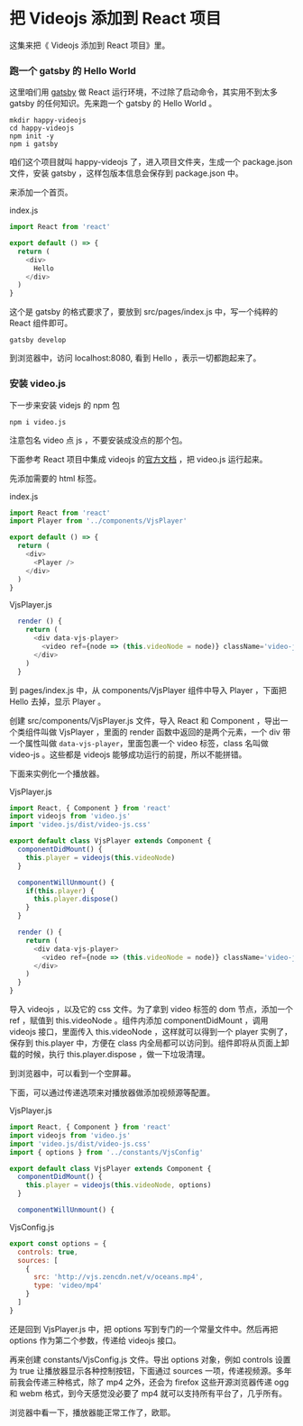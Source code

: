 # 把 Videojs 添加到 React 项目

这集来把《 Videojs 添加到 React 项目》里。

### 跑一个 gatsby 的 Hello World

这里咱们用 [gatsby](https://github.com/gatsbyjs) 做 React 运行环境，不过除了启动命令，其实用不到太多 gatsby 的任何知识。先来跑一个 gatsby 的 Hello World 。

```
mkdir happy-videojs
cd happy-videojs
npm init -y
npm i gatsby
```

咱们这个项目就叫 happy-videojs 了，进入项目文件夹，生成一个 package.json 文件，安装 gatsby  ，这样包版本信息会保存到 package.json 中。

来添加一个首页。

index.js

```js
import React from 'react'

export default () => {
  return (
    <div>
      Hello
    </div>
  )
}
```

这个是 gatsby 的格式要求了，要放到 src/pages/index.js 中，写一个纯粹的 React 组件即可。

```
gatsby develop
```

到浏览器中，访问 localhost:8080, 看到 Hello ，表示一切都跑起来了。

### 安装 video.js

下一步来安装 videjs 的 npm 包

```
npm i video.js
```

注意包名 video 点 js ，不要安装成没点的那个包。

下面参考 React 项目中集成 videojs 的[官方文档](http://docs.videojs.com/tutorial-React.html) ，把 video.js 运行起来。

先添加需要的 html 标签。

index.js

```js
import React from 'react'
import Player from '../components/VjsPlayer'

export default () => {
  return (
    <div>
      <Player />
    </div>
  )
}
```

VjsPlayer.js

```js
  render () {
    return (
      <div data-vjs-player>
        <video ref={node => (this.videoNode = node)} className='video-js' />
      </div>
    )
  }
```

到 pages/index.js 中，从 components/VjsPlayer 组件中导入 Player ，下面把 Hello 去掉，显示 Player 。

创建 src/components/VjsPlayer.js 文件，导入 React 和 Component ，导出一个类组件叫做 VjsPlayer ，里面的 render 函数中返回的是两个元素，一个 div 带一个属性叫做 `data-vjs-player`，里面包裹一个 video 标签，class 名叫做 video-js 。这些都是 videojs 能够成功运行的前提，所以不能拼错。

下面来实例化一个播放器。

VjsPlayer.js

```js
import React, { Component } from 'react'
import videojs from 'video.js'
import 'video.js/dist/video-js.css'

export default class VjsPlayer extends Component {
  componentDidMount() {
    this.player = videojs(this.videoNode)
  }

  componentWillUnmount() {
    if(this.player) {
      this.player.dispose()
    }
  }

  render () {
    return (
      <div data-vjs-player>
        <video ref={node => (this.videoNode = node)} className='video-js' />
      </div>
    )
  }
}
```


导入 videojs ，以及它的 css 文件。为了拿到 video 标签的 dom 节点，添加一个 ref ，赋值到 this.videoNode 。组件内添加 componentDidMount ，调用 videojs 接口，里面传入 this.videoNode ，这样就可以得到一个 player 实例了，保存到 this.player 中，方便在 class 内全局都可以访问到。组件即将从页面上卸载的时候，执行 this.player.dispose ，做一下垃圾清理。

到浏览器中，可以看到一个空屏幕。

下面，可以通过传递选项来对播放器做添加视频源等配置。

VjsPlayer.js

```js
import React, { Component } from 'react'
import videojs from 'video.js'
import 'video.js/dist/video-js.css'
import { options } from '../constants/VjsConfig'

export default class VjsPlayer extends Component {
  componentDidMount() {
    this.player = videojs(this.videoNode, options)
  }

  componentWillUnmount() {
```

VjsConfig.js

```js
export const options = {
  controls: true,
  sources: [
    {
      src: 'http://vjs.zencdn.net/v/oceans.mp4',
      type: 'video/mp4'
    }
  ]
}
```

还是回到 VjsPlayer.js 中，把 options 写到专门的一个常量文件中。然后再把 options 作为第二个参数，传递给 videojs 接口。

再来创建 constants/VjsConfig.js 文件。导出 options 对象，例如 controls 设置为 true 让播放器显示各种控制按钮，下面通过 sources 一项，传递视频源。多年前我会传递三种格式，除了 mp4 之外，还会为 firefox 这些开源浏览器传递 ogg 和 webm 格式，到今天感觉没必要了 mp4 就可以支持所有平台了，几乎所有。

浏览器中看一下，播放器能正常工作了，欧耶。
